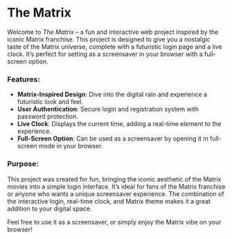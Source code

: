 # The Matrix

Welcome to *The Matrix* – a fun and interactive web project inspired by the iconic Matrix franchise. This project is designed to give you a nostalgic taste of the Matrix universe, complete with a futuristic login page and a live clock. It’s perfect for setting as a screensaver in your browser with a full-screen option.

### Features:
- **Matrix-Inspired Design**: Dive into the digital rain and experience a futuristic look and feel.
- **User Authentication**: Secure login and registration system with password protection.
- **Live Clock**: Displays the current time, adding a real-time element to the experience.
- **Full-Screen Option**: Can be used as a screensaver by opening it in full-screen mode in your browser.

### Purpose:
This project was created for fun, bringing the iconic aesthetic of the Matrix movies into a simple login interface. It’s ideal for fans of the Matrix franchise or anyone who wants a unique screensaver experience. The combination of the interactive login, real-time clock, and Matrix theme makes it a great addition to your digital space.

Feel free to use it as a screensaver, or simply enjoy the Matrix vibe on your browser!

